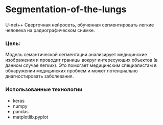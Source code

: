 # Segmentation-of-the-lungs

### 
U-net++ Сверточная нейросеть, обученная сегментировать легкие человека на радиографическом снимке. <br>

### Цель: <br>
Модель семантической сегментации анализирует медицинские изображения и проводит границы вокруг интересующих объектов (в данном случае легких). Это помогает медицинским специалистам в обнаружении медицинских проблем и может потенциально диагностировать заболевания.

### Использованные технологии <br>
* keras 
* numpy 
* pandas 
* matplotlib.pyplot 
